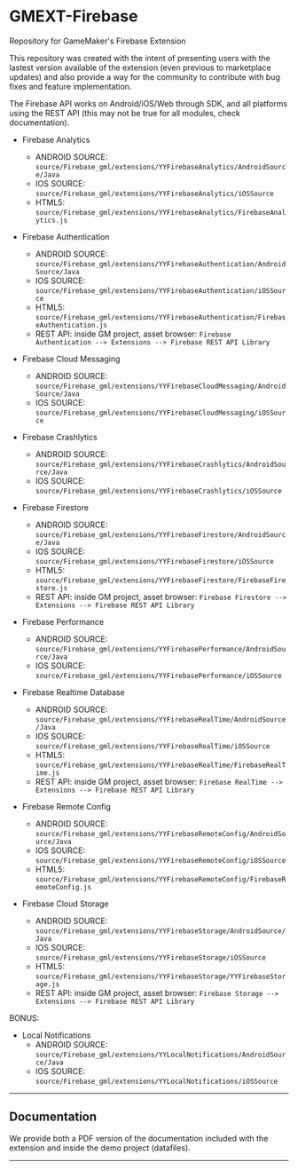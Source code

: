 # GMEXT-Firebase
Repository for GameMaker's Firebase Extension

This repository was created with the intent of presenting users with the lastest version available of the extension (even previous to marketplace updates) and also provide a way for the community to contribute with bug fixes and feature implementation.

The Firebase API works on Android/iOS/Web through SDK, and all platforms using the REST API (this may not be true for all modules, check documentation).

* Firebase Analytics
  * ANDROID SOURCE: `source/Firebase_gml/extensions/YYFirebaseAnalytics/AndroidSource/Java`
  * IOS SOURCE: `source/Firebase_gml/extensions/YYFirebaseAnalytics/iOSSource`
  * HTML5: `source/Firebase_gml/extensions/YYFirebaseAnalytics/FirebaseAnalytics.js`
  
* Firebase Authentication
  * ANDROID SOURCE: `source/Firebase_gml/extensions/YYFirebaseAuthentication/AndroidSource/Java`
  * IOS SOURCE: `source/Firebase_gml/extensions/YYFirebaseAuthentication/iOSSource`
  * HTML5: `source/Firebase_gml/extensions/YYFirebaseAuthentication/FirebaseAuthentication.js`
  * REST API: inside GM project, asset browser: `Firebase Authentication --> Extensions --> Firebase REST API Library`

* Firebase Cloud Messaging
  * ANDROID SOURCE: `source/Firebase_gml/extensions/YYFirebaseCloudMessaging/AndroidSource/Java`
  * IOS SOURCE: `source/Firebase_gml/extensions/YYFirebaseCloudMessaging/iOSSource`

* Firebase Crashlytics
  * ANDROID SOURCE: `source/Firebase_gml/extensions/YYFirebaseCrashlytics/AndroidSource/Java`
  * IOS SOURCE: `source/Firebase_gml/extensions/YYFirebaseCrashlytics/iOSSource`
  
* Firebase Firestore
  * ANDROID SOURCE: `source/Firebase_gml/extensions/YYFirebaseFirestore/AndroidSource/Java`
  * IOS SOURCE: `source/Firebase_gml/extensions/YYFirebaseFirestore/iOSSource`
  * HTML5: `source/Firebase_gml/extensions/YYFirebaseFirestore/FirebaseFirestore.js`
  * REST API: inside GM project, asset browser: `Firebase Firestore --> Extensions --> Firebase REST API Library`

* Firebase Performance
  * ANDROID SOURCE: `source/Firebase_gml/extensions/YYFirebasePerformance/AndroidSource/Java`
  * IOS SOURCE: `source/Firebase_gml/extensions/YYFirebasePerformance/iOSSource`
  
* Firebase Realtime Database
  * ANDROID SOURCE: `source/Firebase_gml/extensions/YYFirebaseRealTime/AndroidSource/Java`
  * IOS SOURCE: `source/Firebase_gml/extensions/YYFirebaseRealTime/iOSSource`
  * HTML5: `source/Firebase_gml/extensions/YYFirebaseRealTime/FirebaseRealTime.js`
  * REST API: inside GM project, asset browser: `Firebase RealTime --> Extensions --> Firebase REST API Library`
  
* Firebase Remote Config
  * ANDROID SOURCE: `source/Firebase_gml/extensions/YYFirebaseRemoteConfig/AndroidSource/Java`
  * IOS SOURCE: `source/Firebase_gml/extensions/YYFirebaseRemoteConfig/iOSSource`
  * HTML5: `source/Firebase_gml/extensions/YYFirebaseRemoteConfig/FirebaseRemoteConfig.js`

* Firebase Cloud Storage
  * ANDROID SOURCE: `source/Firebase_gml/extensions/YYFirebaseStorage/AndroidSource/Java`
  * IOS SOURCE: `source/Firebase_gml/extensions/YYFirebaseStorage/iOSSource`
  * HTML5: `source/Firebase_gml/extensions/YYFirebaseStorage/YYFirebaseStorage.js`
  * REST API: inside GM project, asset browser: `Firebase Storage --> Extensions --> Firebase REST API Library`

BONUS:
* Local Notifications
  * ANDROID SOURCE: `source/Firebase_gml/extensions/YYLocalNotifications/AndroidSource/Java`
  * IOS SOURCE: `source/Firebase_gml/extensions/YYLocalNotifications/iOSSource`

---

## Documentation

We provide both a PDF version of the documentation included with the extension and inside the demo project (datafiles).

---
